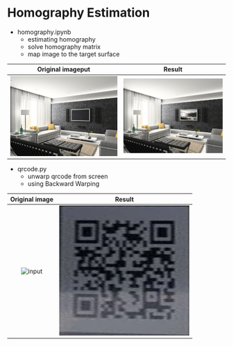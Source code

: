 # Homography Estimation

- homography.ipynb
    - estimating homography
    - solve homography matrix
    - map image to the target surface
    
Original imageput        |   Result
:-------------------------:|:-------------------------:
![room](https://github.com/zahrasa/Perspective_Transformation/blob/master/input/room.jpg)  |  ![result](https://github.com/zahrasa/Perspective_Transformation/blob/master/input/result.jpg)


- qrcode.py
    - unwarp qrcode from screen
    - using Backward Warping

Original image             |   Result
:-------------------------:|:-------------------------:
![input](https://raw.githubusercontent.com/w181496/homography/master/input/screen.jpg)  |  ![result](https://github.com/zahrasa/Perspective_Transformation/blob/master/input/recover.png)
